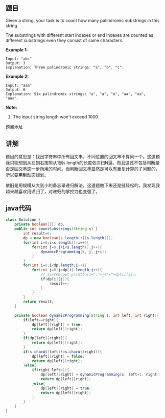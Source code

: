 ## 题目

Given a string, your task is to count how many palindromic substrings in this string.

The substrings with different start indexes or end indexes are counted as different substrings even they consist of same characters.

**Example 1:**
```
Input: "abc"
Output: 3
Explanation: Three palindromic strings: "a", "b", "c".
```

**Example 2:**
```
Input: "aaa"
Output: 6
Explanation: Six palindromic strings: "a", "a", "a", "aa", "aa", "aaa".
```

**Note:**
1. The input string length won't exceed 1000.

[题目地址](https://leetcode.com/problems/palindromic-substrings/)

## 讲解

题目的意思是：找出字符串中所有回文串，不同位置的回文串不算同一个。这道题我只能想到从左到右按照从1到s.length的长度依次扫N遍。而且这还不包括判断是否是回文串这一步所用的时间。而判断回文串显然是可以有重复计算的子问题的，所以要用到动态规划。

依旧是用规模从大到小的备忘录递归解法。这道题做下来还是挺轻松的，我发现我越来越喜欢用递归了，对递归的掌控力也变强了。

## java代码

```java
class Solution {
    private boolean[][] dp;
    public int countSubstrings(String s) {
        int result=0;
        dp = new boolean[s.length()][s.length()];
        for(int i=0;i<s.length();i++){
            for(int j=0;j+i<s.length();j++){
                dynamicProgramming(s, j, j+i);
            }
        }
        for(int i=0;i<dp.length;i++){
            for(int j=0;j<dp[i].length;j++){
                // System.out.println(i+","+j+"="+dp[i][j]);
                if(dp[i][j]){
                    result++;
                }
            }
        }
        return result;
    }
    
    private boolean dynamicProgramming(String s, int left, int right){
        if(left==right){
            dp[left][right] = true;
            return dp[left][right];
        }
        if(dp[left][right]){
            return dp[left][right];
        }
        if(s.charAt(left)!=s.charAt(right)){
            dp[left][right] = false;
            return dp[left][right];
        }else{
            if(right-left>1){
                dp[left][right] = dynamicProgramming(s, left+1, right-1);
                return dp[left][right];
            }else{
                dp[left][right] = true;
                return dp[left][right];
            }
        }
    }
}
```